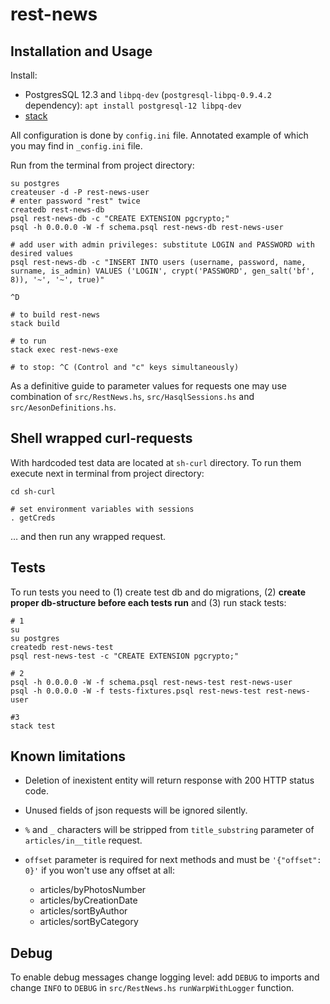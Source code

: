 # rest-news

## Installation and Usage

Install:

- PostgresSQL 12.3 and `libpq-dev` (`postgresql-libpq-0.9.4.2` dependency):
```apt install postgresql-12 libpq-dev```
- [stack](https://docs.haskellstack.org/en/stable/README/#how-to-install)

All configuration is done by `config.ini` file. Annotated example of which you may find in `_config.ini` file.

Run from the terminal from project directory: 

```
su postgres
createuser -d -P rest-news-user
# enter password "rest" twice
createdb rest-news-db
psql rest-news-db -c "CREATE EXTENSION pgcrypto;"
psql -h 0.0.0.0 -W -f schema.psql rest-news-db rest-news-user

# add user with admin privileges: substitute LOGIN and PASSWORD with desired values
psql rest-news-db -c "INSERT INTO users (username, password, name, surname, is_admin) VALUES ('LOGIN', crypt('PASSWORD', gen_salt('bf', 8)), '~', '~', true)"

^D

# to build rest-news
stack build

# to run
stack exec rest-news-exe

# to stop: ^C (Control and "c" keys simultaneously)
```


As a definitive guide to parameter values for requests one may use combination of `src/RestNews.hs`, `src/HasqlSessions.hs` and `src/AesonDefinitions.hs`.

## Shell wrapped curl-requests

With hardcoded test data are located at `sh-curl` directory. To run them execute next in terminal from project directory:

```
cd sh-curl

# set environment variables with sessions
. getCreds
```
… and then run any wrapped request.


## Tests


To run tests you need to (1) create test db and do migrations, (2) **create proper db-structure before each tests run** and (3) run stack tests:

```
# 1
su
su postgres
createdb rest-news-test
psql rest-news-test -c "CREATE EXTENSION pgcrypto;"

# 2
psql -h 0.0.0.0 -W -f schema.psql rest-news-test rest-news-user
psql -h 0.0.0.0 -W -f tests-fixtures.psql rest-news-test rest-news-user

#3
stack test
```

## Known limitations

- Deletion of inexistent entity will return response with 200 HTTP status code.

- Unused fields of json requests will be ignored silently.

- `%` and `_` characters will be stripped from `title_substring` parameter of `articles/in__title` request.

- `offset` parameter is required for next methods and must be `'{"offset": 0}'` if you won't use any offset at all:
    - articles/byPhotosNumber
    - articles/byCreationDate
    - articles/sortByAuthor
    - articles/sortByCategory

## Debug

To enable debug messages change logging level: add `DEBUG` to imports and change `INFO` to `DEBUG` in `src/RestNews.hs` `runWarpWithLogger` function.
